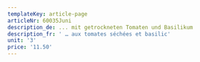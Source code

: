 ```yaml
---
templateKey: article-page
articleNr: 60035Juni
description_de: ... mit getrockneten Tomaten und Basilikum
description_fr: ' … aux tomates séchées et basilic'
unit: '3'
price: '11.50'
---
```


